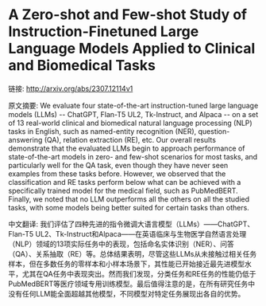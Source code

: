 # A Zero-shot and Few-shot Study of Instruction-Finetuned Large Language Models Applied to Clinical and Biomedical Tasks

链接: http://arxiv.org/abs/2307.12114v1

原文摘要:
We evaluate four state-of-the-art instruction-tuned large language models
(LLMs) -- ChatGPT, Flan-T5 UL2, Tk-Instruct, and Alpaca -- on a set of 13
real-world clinical and biomedical natural language processing (NLP) tasks in
English, such as named-entity recognition (NER), question-answering (QA),
relation extraction (RE), etc. Our overall results demonstrate that the
evaluated LLMs begin to approach performance of state-of-the-art models in
zero- and few-shot scenarios for most tasks, and particularly well for the QA
task, even though they have never seen examples from these tasks before.
However, we observed that the classification and RE tasks perform below what
can be achieved with a specifically trained model for the medical field, such
as PubMedBERT. Finally, we noted that no LLM outperforms all the others on all
the studied tasks, with some models being better suited for certain tasks than
others.

中文翻译:
我们评估了四种先进的指令微调大语言模型（LLMs）——ChatGPT、Flan-T5 UL2、Tk-Instruct和Alpaca——在英语临床与生物医学自然语言处理（NLP）领域的13项实际任务中的表现，包括命名实体识别（NER）、问答（QA）、关系抽取（RE）等。总体结果表明，尽管这些LLMs从未接触过相关任务样本，但在多数任务的零样本和小样本场景下，其性能已开始接近最先进模型水平，尤其在QA任务中表现突出。然而我们发现，分类任务和RE任务的性能仍低于PubMedBERT等医疗领域专用训练模型。最后值得注意的是，在所有研究任务中没有任何LLM能全面超越其他模型，不同模型对特定任务展现出各自的优势。
